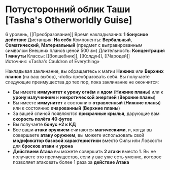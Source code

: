 # Потусторонний облик Таши [Tasha's Otherworldly Guise]
6 уровень, [[Преобразование]]
Время накладывания: **1 бонусное действие**
Дистанция: **На себя**
Компоненты: **Вербальный**, **Соматический**, **Материальный** (предмет с выгравированным символом Внешних планов ценой 500 зм)
Длительность: **Концентрация 1 минуты**
Классы: [[Волшебник]], [[Колдун]], [[Чародей]]
Источник: «Tasha's Cauldron of Everything»

Накладывая заклинание, вы обращаетесь к магии **Нижних** или **Верхних планов** (на ваш выбор), чтобы преобразовать себя. Вы получаете следующие преимущества до тех пор, пока заклинание не окончится:

- Вы имеете **иммунитет к урону огнём** и **ядом** (**Нижние планы**) или к **урону излучением** и **некротической энергией** (**Верхние планы**)
- Вы имеете **иммунитет** к состоянию **отравленный** (**Нижние планы**) или к состоянию **очарованный** (**Верхние планы**)
- За вашей спиной появляются **призрачные крылья**, дарующие вам **скорость полёта 40 футов**
- Вы получаете **бонус +2 к КД**
- Все ваши **атаки оружием** считаются **магическими**, и, когда вы совершаете **атаку оружием**, вы можете использовать свой **модификатор базовой характеристики** вместо Силы или Ловкости для **бросков атаки** и **урона**
- **Действием Атака** вы можете совершить **2 атаки** вместо 1. Вы не получаете это преимущество, если у вас уже есть умение, которое позволяет атаковать более 1 раза за **действие Атака**